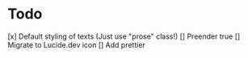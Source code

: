 # Todo

[x] Default styling of texts (Just use "prose" class!)
[] Preender true
[] Migrate to Lucide.dev icon
[] Add prettier
